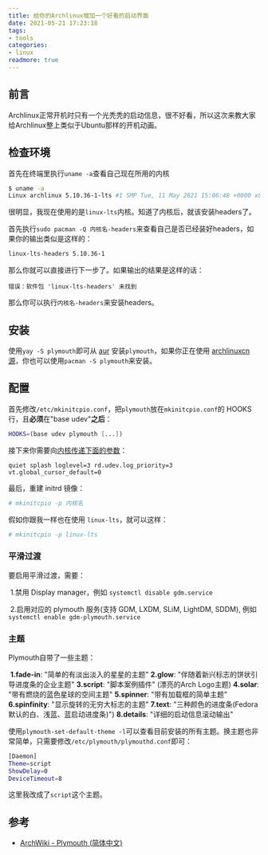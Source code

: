 ```yaml
---
title: 给你的Archlinux增加一个好看的启动界面
date: 2021-05-21 17:23:18
tags:
- tools
categories:
- linux
readmore: true
---
```


## 前言

Archlinux正常开机时只有一个光秃秃的启动信息，很不好看，所以这次来教大家给Archlinux整上类似于Ubuntu那样的开机动画。

<!--more-->

## 检查环境

首先在终端里执行`uname -a`查看自己现在所用的内核

```bash
$ uname -a
Linux archlinux 5.10.36-1-lts #1 SMP Tue, 11 May 2021 15:06:48 +0000 x86_64 GNU/Linux
```

很明显，我现在使用的是`linux-lts`内核。知道了内核后，就该安装headers了。

首先执行`sudo pacman -Q 内核名-headers`来查看自己是否已经装好headers，如果你的输出类似是这样的：

```bash
linux-lts-headers 5.10.36-1
```

那么你就可以直接进行下一步了。如果输出的结果是这样的话：

```
错误：软件包 'linux-lts-headers' 未找到
```

那么你可以执行`内核名-headers`来安装headers。

## 安装

使用`yay -S plymouth`即可从 [aur](aur.archlinux.org/packages/plymouth) 安装`plymouth`，如果你正在使用 [archlinuxcn 源](https://mirrors.bfsu.edu.cn/archlinuxcn)，你也可以使用`pacman -S plymouth`来安装。

## 配置

首先修改`/etc/mkinitcpio.conf`，把`plymouth`放在`mkinitcpio.conf`的 HOOKS 行，且**必须**在"base udev"**之后**：

```bash
HOOKS=(base udev plymouth [...])
```

接下来你需要向[内核传递下面的参数](https://wiki.archlinux.org/title/Kernel_parameters)：

```
quiet splash loglevel=3 rd.udev.log_priority=3 vt.global_cursor_default=0
```

最后，重建 initrd 镜像：

```bash
# mkinitcpio -p 内核名
```

假如你跟我一样也在使用 `linux-lts`，就可以这样：

```bash
# mkinitcpio -p linux-lts
```

### 平滑过渡

要启用平滑过渡，需要：

​    1.禁用 Display manager，例如 `systemctl disable gdm.service`

​    2.启用对应的 plymouth 服务(支持 GDM, LXDM, SLiM, LightDM, SDDM), 例如`systemctl enable gdm-plymouth.service`

### 主题

Plymouth自带了一些主题：

​    **1.fade-in**: "简单的有淡出淡入的星星的主题"
​    **2.glow**: "伴随着新兴标志的饼状引导进度条的企业主题"
​    **3.script**: "脚本案例插件" (漂亮的Arch Logo主题)
​    **4.solar**: "带有燃烧的蓝色星球的空间主题"
​    **5.spinner**: "带有加载框的简单主题"
​    **6.spinfinity**: "显示旋转的无穷大标志的主题"
​    **7.text**: "三种颜色的进度条(Fedora默认的白、浅蓝、蓝启动进度条)")
​    **8.details**: "详细的启动信息滚动输出"

使用`plymouth-set-default-theme -l`可以查看目前安装的所有主题。换主题也非常简单，只需要修改`/etc/plymouth/plymouthd.conf`即可：

```bash
[Daemon]
Theme=script
ShowDelay=0
DeviceTimeout=8
```

这里我改成了`script`这个主题。

## 参考

- [ArchWiki - Plymouth (简体中文)](https://wiki.archlinux.org/title/Plymouth_(%E7%AE%80%E4%BD%93%E4%B8%AD%E6%96%87)#%E8%AF%B7%E5%8F%82%E9%98%85)
